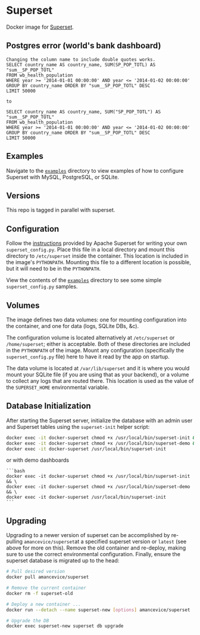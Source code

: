 # Superset

Docker image for [Superset](https://github.com/ApacheInfra/superset).

## Postgres error (world's bank dashboard)

    Changing the column name to include double quotes works.
    SELECT country_name AS country_name, SUM(SP_POP_TOTL) AS "sum__SP_POP_TOTL"
    FROM wb_health_population
    WHERE year >= '2014-01-01 00:00:00' AND year <= '2014-01-02 00:00:00' GROUP BY country_name ORDER BY "sum__SP_POP_TOTL" DESC
    LIMIT 50000
    
    to
    
    SELECT country_name AS country_name, SUM("SP_POP_TOTL") AS "sum__SP_POP_TOTL"
    FROM wb_health_population
    WHERE year >= '2014-01-01 00:00:00' AND year <= '2014-01-02 00:00:00' GROUP BY country_name ORDER BY "sum__SP_POP_TOTL" DESC
    LIMIT 50000

## Examples

Navigate to the [`examples`](./examples) directory to view examples of how to configure Superset with MySQL, PostgreSQL, or SQLite.


## Versions

This repo is tagged in parallel with superset. 


## Configuration

Follow the [instructions](https://superset.incubator.apache.org/installation.html#configuration) provided by Apache Superset for writing your own `superset_config.py`. Place this file in a local directory and mount this directory to `/etc/superset` inside the container. This location is included in the image's `PYTHONPATH`. Mounting this file to a different location is possible, but it will need to be in the `PYTHONPATH`.

View the contents of the [`examples`](./examples) directory to see some simple `superset_config.py` samples.


## Volumes

The image defines two data volumes: one for mounting configuration into the container, and one for data (logs, SQLite DBs, &c).

The configuration volume is located alternatively at `/etc/superset` or `/home/superset`; either is acceptable. Both of these directories are included in the `PYTHONPATH` of the image. Mount any configuration (specifically the `superset_config.py` file) here to have it read by the app on startup.

The data volume is located at `/var/lib/superset` and it is where you would mount your SQLite file (if you are using that as your backend), or a volume to collect any logs that are routed there. This location is used as the value of the `SUPERSET_HOME` environmental variable.

## Database Initialization

After starting the Superset server, initialize the database with an admin user and Superset tables using the `superset-init` helper script:

```bash
docker exec -it docker-superset chmod +x /usr/local/bin/superset-init && \
docker exec -it docker-superset chmod +x /usr/local/bin/superset-demo && \
docker exec -it docker-superset /usr/local/bin/superset-init
```

or with demo dashboards


    ```bash
    docker exec -it docker-superset chmod +x /usr/local/bin/superset-init && \
    docker exec -it docker-superset chmod +x /usr/local/bin/superset-demo && \
    docker exec -it docker-superset /usr/local/bin/superset-init
    ```

## Upgrading

Upgrading to a newer version of superset can be accomplished by re-pulling `amancevice/superset`at a specified superset version or `latest` (see above for more on this). Remove the old container and re-deploy, making sure to use the correct environmental configuration. Finally, ensure the superset database is migrated up to the head:

```bash
# Pull desired version
docker pull amancevice/superset

# Remove the current container
docker rm -f superset-old

# Deploy a new container ...
docker run --detach --name superset-new [options] amancevice/superset

# Upgrade the DB
docker exec superset-new superset db upgrade
```
